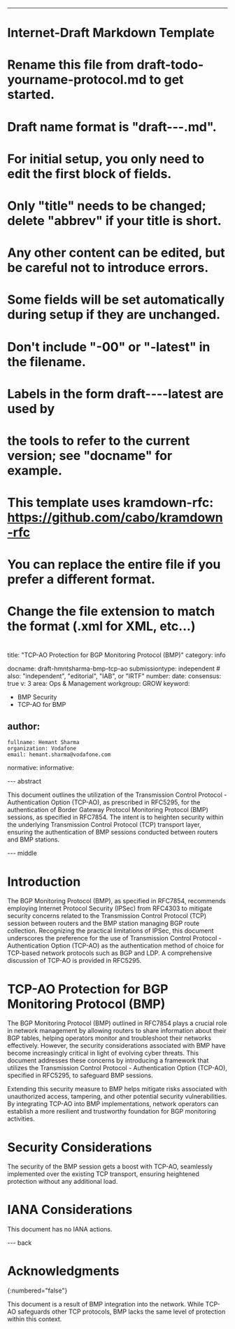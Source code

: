 ---
###
# Internet-Draft Markdown Template
#
# Rename this file from draft-todo-yourname-protocol.md to get started.
# Draft name format is "draft-<yourname>-<workgroup>-<name>.md".
#
# For initial setup, you only need to edit the first block of fields.
# Only "title" needs to be changed; delete "abbrev" if your title is short.
# Any other content can be edited, but be careful not to introduce errors.
# Some fields will be set automatically during setup if they are unchanged.
#
# Don't include "-00" or "-latest" in the filename.
# Labels in the form draft-<yourname>-<workgroup>-<name>-latest are used by
# the tools to refer to the current version; see "docname" for example.
#
# This template uses kramdown-rfc: https://github.com/cabo/kramdown-rfc
# You can replace the entire file if you prefer a different format.
# Change the file extension to match the format (.xml for XML, etc...)
#
###
title: "TCP-AO Protection for BGP Monitoring Protocol (BMP)"
category: info

docname: draft-hmntsharma-bmp-tcp-ao
submissiontype: independent  # also: "independent", "editorial", "IAB", or "IRTF"
number:
date:
consensus: true
v: 3
area: Ops & Management
workgroup: GROW
keyword:
 - BMP Security
 - TCP-AO for BMP


author:
 -
    fullname: Hemant Sharma
    organization: Vodafone
    email: hemant.sharma@vodafone.com

normative: 
informative:

--- abstract

This document outlines the utilization of the Transmission Control Protocol - Authentication Option (TCP-AO), as prescribed in RFC5295, for the authentication of Border Gateway Protocol Monitoring Protocol (BMP) sessions, as specified in RFC7854. The intent is to heighten security within the underlying Transmission Control Protocol (TCP) transport layer, ensuring the authentication of BMP sessions conducted between routers and BMP stations.


--- middle

# Introduction

The BGP Monitoring Protocol (BMP), as specified in RFC7854, recommends employing Internet Protocol Security (IPSec) from RFC4303 to mitigate security concerns related to the Transmission Control Protocol (TCP) session between routers and the BMP station managing BGP route collection. Recognizing the practical limitations of IPSec, this document underscores the preference for the use of Transmission Control Protocol - Authentication Option (TCP-AO) as the authentication method of choice for TCP-based network protocols such as BGP and LDP. A comprehensive discussion of TCP-AO is provided in RFC5295.

# TCP-AO Protection for BGP Monitoring Protocol (BMP)

The BGP Monitoring Protocol (BMP) outlined in RFC7854 plays a crucial role in network management by allowing routers to share information about their BGP tables, helping operators monitor and troubleshoot their networks effectively. However, the security considerations associated with BMP have become increasingly critical in light of evolving cyber threats. This document addresses these concerns by introducing a framework that utilizes the Transmission Control Protocol - Authentication Option (TCP-AO), specified in RFC5295, to safeguard BMP sessions.

Extending this security measure to BMP helps mitigate risks associated with unauthorized access, tampering, and other potential security vulnerabilities. By integrating TCP-AO into BMP implementations, network operators can establish a more resilient and trustworthy foundation for BGP monitoring activities.



# Security Considerations

The security of the BMP session gets a boost with TCP-AO, seamlessly implemented over the existing TCP transport, ensuring heightened protection without any additional load.

# IANA Considerations

This document has no IANA actions.


--- back

# Acknowledgments
{:numbered="false"}

This document is a result of BMP integration into the network. While TCP-AO safeguards other TCP protocols, BMP lacks the same level of protection within this context.
